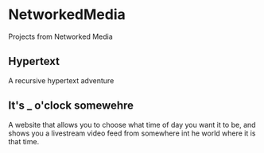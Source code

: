 # NetworkedMedia
Projects from Networked Media

## Hypertext
A recursive hypertext adventure

## It's _ o'clock somewehre
A website that allows you to choose what time of day you want it to be, and shows you a livestream video feed from somewhere int he world where it is that time. 
